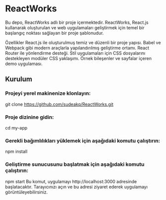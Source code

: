 # ReactWorks
Bu depo, ReactWorks adlı bir proje içermektedir. ReactWorks, React.js kullanarak oluşturulan ve web uygulamaları geliştirmek için temel bir başlangıç noktası sağlayan bir proje şablonudur.

Özellikler
React.js ile oluşturulmuş temiz ve düzenli bir proje yapısı.
Babel ve Webpack gibi modern araçlarla yapılandırılmış geliştirme ortamı.
React Router ile yönlendirme desteği.
Stil uygulamaları için CSS dosyalarını destekleyen modüler CSS yaklaşımı.
Örnek bileşenler ve sayfalar içeren demo uygulaması.
## Kurulum
### Projeyi yerel makinenize klonlayın:
git clone https://github.com/sudeakq/ReactWorks.git
### Proje dizinine gidin:
cd my-app
### Gerekli bağımlılıkları yüklemek için aşağıdaki komutu çalıştırın:
npm install
### Geliştirme sunucusunu başlatmak için aşağıdaki komutu çalıştırın:
npm start
Bu komut, uygulamayı http://localhost:3000 adresinde başlatacaktır. Tarayıcınızı açın ve bu adresi ziyaret ederek uygulamayı görüntüleyebilirsiniz.
